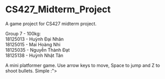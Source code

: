 # CS427_Midterm_Project
A game project for CS427 midterm project.  

Group 7 - 100kg:  
18125013 - Huỳnh Đại Nhân  
18125015 - Mai Hoàng Nhi  
18125035 - Nguyễn Thành Đạt  
18125138 - Huỳnh Nhật Tân  

A mini platformer game. Use arrow keys to move, Space to jump and Z to shoot bullets. Simple :">
